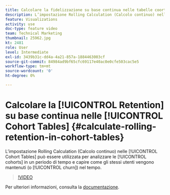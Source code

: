```yaml
---
title: Calcolare la fidelizzazione su base continua nelle tabelle coorte
description: L’impostazione Rolling Calculation (Calcolo continuo) nelle tabelle coorte può essere utilizzata per analizzare le coorti in un periodo di tempo e capire come gli stessi utenti vengono mantenuti (o persi) nel tempo.
feature: Visualizations
activity: use
doc-type: feature video
team: Technical Marketing
thumbnail: 25962.jpg
kt: 2481
role: User
level: Intermediate
exl-id: 3439b31c-dd4a-4a21-857a-1884463003cf
source-git-commit: 84984ad9bf65cfc69117e40ac0e0cfe503cac5e5
workflow-type: tm+mt
source-wordcount: '0'
ht-degree: 0%

---
```


# Calcolare la [!UICONTROL Retention] su base continua nelle [!UICONTROL Cohort Tables] {#calculate-rolling-retention-in-cohort-tables}

L’impostazione Rolling Calculation (Calcolo continuo) nelle [!UICONTROL Cohort Tables] può essere utilizzata per analizzare le [!UICONTROL cohorts] in un periodo di tempo e capire come gli stessi utenti vengono mantenuti (o [!UICONTROL churn]) nel tempo.

>[!VIDEO](https://video.tv.adobe.com/v/3430174/?quality=12&learn=on&captions=ita)

Per ulteriori informazioni, consulta la [documentazione](https://experienceleague.adobe.com/docs/analytics/analyze/analysis-workspace/visualizations/cohort-table/cohort-analysis.html?lang=it).
